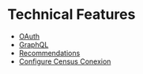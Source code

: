 # Technical Features

* [OAuth](oauth.md)
* [GraphQL](graphql.md)
* [Recommendations](recommendations.md)
* [Configure Census Conexion](census_configuration.md)
